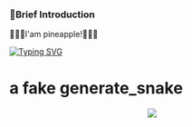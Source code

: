 ### 🥳Brief Introduction
🍍🍍🍍I'am pineapple!🍍🍍🍍

<a href="https://git.io/typing-svg"><img src="https://readme-typing-svg.herokuapp.com?font=Noto+Sans+Japanese&weight=600&size=33&duration=1500&pause=500&color=4280FFC4&multiline=true&width=1800&height=370&lines=I+am+a+sophomore+student+currently+studying+artificial+intelligence.+;I+am+also+learning+about+web+development+and+software+development.;Please+feel+free+to+give+me+guidance+and+advice.;+;%E7%A7%81%E3%81%AF2%E5%B9%B4%E7%94%9F%E3%81%AE%E5%AD%A6%E7%94%9F%E3%81%A7%E3%80%81%E7%8F%BE%E5%9C%A8%E4%BA%BA%E5%B7%A5%E7%9F%A5%E8%83%BD%E3%82%92%E5%AD%A6%E3%82%93%E3%81%A7%E3%81%84%E3%81%BE%E3%81%99;%E5%90%8C%E6%99%82%E3%81%AB%E3%80%81%E3%82%A6%E3%82%A7%E3%83%96%E9%96%8B%E7%99%BA%E3%81%A8%E3%82%BD%E3%83%95%E3%83%88%E3%82%A6%E3%82%A7%E3%82%A2%E9%96%8B%E7%99%BA%E3%81%AB%E3%82%82%E9%96%A2%E5%BF%83%E3%81%8C%E3%81%82%E3%82%8A%E3%81%BE%E3%81%99%E3%80%82;%E3%81%A9%E3%81%86%E3%81%9E%E3%82%88%E3%82%8D%E3%81%97%E3%81%8F%E3%81%8A%E9%A1%98%E3%81%84%E3%81%97%E3%81%BE%E3%81%99%E3%80%82;+++++++++++++++++++++++++++++++++++++++++++++++;++++++++++++++++++++++++++++++++++++++++++++++++" alt="Typing SVG" /></a>


# a fake generate_snake

<div align="center"><img src="https://cdn.jsdelivr.net/gh/Achuan-2/Achuan-2/assets/github-contribution-grid-snake.svg" ></div>

